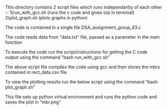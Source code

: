 This directory contains 2 script files which runs independantly of each other :- 
1)run_with_gcc.sh (runs the c code and gives o/p in terminal)
2)plot_graph.sh (plots graphs in python)

The code is contained in a single file DSA_assignment_group_43.c

The code reads data from "data.txt" file, passed as a parameter in the main function 

To execute the code run the script/instructions for getting the C code output using the command 
"bash run_with_gcc.sh"

The above script file compiles the code using gcc and then stores the mbrs contained in rect_data.csv file 

To view the plotting results run the below script using the command 
"bash plot_graph.sh" 

This file sets up python virtual environment and runs the python code and saves the plot in "mbr.png" 


